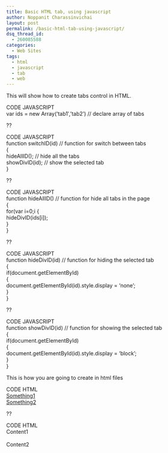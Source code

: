 ```yaml
---
title: Basic HTML tab, using javascript
author: Noppanit Charassinvichai
layout: post
permalink: /basic-html-tab-using-javascript/
dsq_thread_id:
  - 260085588
categories:
  - Web Sites
tags:
  - html
  - javascript
  - tab
  - web
---
```

This will show how to create tabs control in HTML.

<div class="codetop">
  CODE JAVASCRIPT
</div>

<div class="codemain">
  var ids = new Array(&#8216;tab1&#8242;,&#8217;tab2&#8217;) // declare array of tabs
</div>

??

<div class="codetop">
  CODE JAVASCRIPT
</div>

<div class="codemain">
  function switchID(id) // function for switch between tabs<br /> {<br /> hideAllID(); // hide all the tabs<br /> showDivID(id); // show the selected tab<br /> }
</div>

??

<div class="codetop">
  CODE JAVASCRIPT
</div>

<div class="codemain">
  function hideAllID() // function for hide all tabs in the page<br /> {<br /> for(var i=0;i {<br /> hideDivID(ids[i]);<br /> }<br /> }
</div>

??

<div class="codetop">
  CODE JAVASCRIPT
</div>

<div class="codemain">
  function hideDivID(id) // function for hiding the selected tab<br /> {<br /> if(document.getElementById)<br /> {<br /> document.getElementById(id).style.display = &#8216;none&#8217;;<br /> }<br /> }
</div>

??

<div class="codetop">
  CODE JAVASCRIPT
</div>

<div class="codemain">
  function showDivID(id) // function for showing the selected tab<br /> {<br /> if(document.getElementById)<br /> {<br /> document.getElementById(id).style.display = &#8216;block&#8217;;<br /> }<br /> }
</div>

This is how you are going to create in html files

<div class="codetop">
  CODE HTML
</div>

<div class="codemain">
  <a href=&#8217;javascript:switchID(&#8216;tab1&#8242;);&#8217;>Something1</a><br /> <a href=&#8217;javascript:switchID(&#8216;tab2&#8242;);&#8217;>Something2</a>
</div>

??

<div class="codetop">
  CODE HTML
</div>

<div class="codemain">
  <div id=&#8217;tab1&#8242; style=&#8217;display:block;&#8217;>Content1</div><br /> <div id=&#8217;tab2&#8242; style=&#8217;display:none;&#8217;> Content2</div>
</div>